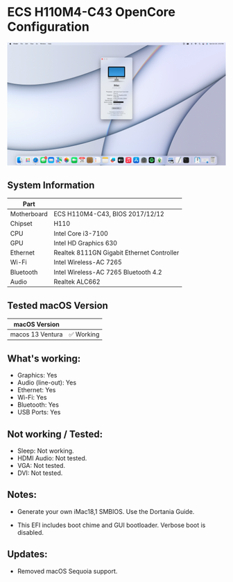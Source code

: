 # ECS H110M4-C43 OpenCore Configuration

![System Information](Docs/Ventura.png)

## System Information 

|  Part           |                                              |
|-----------------|----------------------------------------------|
|  Motherboard    |  ECS H110M4-C43, BIOS 2017/12/12             |
|  Chipset        |  H110                                        |
|  CPU            |  Intel Core i3-7100                          |
|  GPU            |  Intel HD Graphics 630                       |
|  Ethernet       |  Realtek 8111GN Gigabit Ethernet Controller  |
|  Wi-Fi          |  Intel Wireless-AC 7265                      |
|  Bluetooth      |  Intel Wireless-AC 7265 Bluetooth 4.2        |
|  Audio          |  Realtek ALC662                              |

## Tested macOS Version

|  macOS Version       |                      |
|----------------------|----------------------|
|  macos 13 Ventura    |  ✅ Working          |

## What's working:

* Graphics:            Yes
* Audio (line-out):    Yes
* Ethernet:            Yes
* Wi-Fi:               Yes
* Bluetooth:           Yes
* USB Ports:           Yes

## Not working / Tested:

* Sleep: Not working.
* HDMI Audio: Not tested.
* VGA: Not tested.
* DVI: Not tested.

## Notes:

* Generate your own iMac18,1 SMBIOS. Use the Dortania Guide.

* This EFI includes boot chime and GUI bootloader. Verbose boot is disabled.
  
## Updates:

  * Removed macOS Sequoia support.
